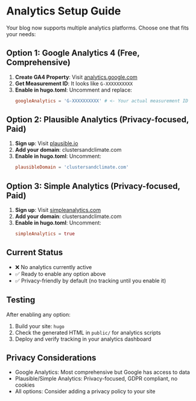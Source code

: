 # Analytics Setup Guide

Your blog now supports multiple analytics platforms. Choose one that fits your needs:

## Option 1: Google Analytics 4 (Free, Comprehensive)

1. **Create GA4 Property**: Visit [analytics.google.com](https://analytics.google.com)
2. **Get Measurement ID**: It looks like `G-XXXXXXXXXX`
3. **Enable in hugo.toml**: Uncomment and replace:
   ```toml
   googleAnalytics = 'G-XXXXXXXXXX' # <- Your actual measurement ID
   ```

## Option 2: Plausible Analytics (Privacy-focused, Paid)

1. **Sign up**: Visit [plausible.io](https://plausible.io)
2. **Add your domain**: clustersandclimate.com
3. **Enable in hugo.toml**: Uncomment:
   ```toml
   plausibleDomain = 'clustersandclimate.com'
   ```

## Option 3: Simple Analytics (Privacy-focused, Paid)

1. **Sign up**: Visit [simpleanalytics.com](https://simpleanalytics.com)
2. **Add your domain**: clustersandclimate.com
3. **Enable in hugo.toml**: Uncomment:
   ```toml
   simpleAnalytics = true
   ```

## Current Status
- ❌ No analytics currently active
- ✅ Ready to enable any option above
- ✅ Privacy-friendly by default (no tracking until you enable it)

## Testing
After enabling any option:
1. Build your site: `hugo`
2. Check the generated HTML in `public/` for analytics scripts
3. Deploy and verify tracking in your analytics dashboard

## Privacy Considerations
- Google Analytics: Most comprehensive but Google has access to data
- Plausible/Simple Analytics: Privacy-focused, GDPR compliant, no cookies
- All options: Consider adding a privacy policy to your site
